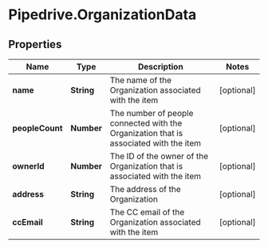 # Pipedrive.OrganizationData

## Properties

Name | Type | Description | Notes
------------ | ------------- | ------------- | -------------
**name** | **String** | The name of the Organization associated with the item | [optional] 
**peopleCount** | **Number** | The number of people connected with the Organization that is associated with the item | [optional] 
**ownerId** | **Number** | The ID of the owner of the Organization that is associated with the item | [optional] 
**address** | **String** | The address of the Organization | [optional] 
**ccEmail** | **String** | The CC email of the Organization associated with the item | [optional] 


